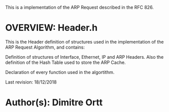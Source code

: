 This is a implementation of the ARP
Request described in the RFC 826.

OVERVIEW: Header.h
========
This is the Header definition of
structures used in the implementation
of the ARP Request Algorithm, and 
contains:

Definition of structures of Interface,
Ethernet, IP and ARP Headers.
Also the definition of the Hash Table
used to store the ARP Cache.

Declaration of every function used
in the algortithm.

Last revision: 18/12/2018

Author(s): Dimitre Ortt
===
